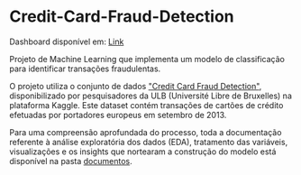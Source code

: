 # Credit-Card-Fraud-Detection

Dashboard disponível em: [Link](https://joao-artl-credit-card-fraud-detection.streamlit.app/)

Projeto de Machine Learning que implementa um modelo de classificação para identificar transações fraudulentas.

O projeto utiliza o conjunto de dados ["Credit Card Fraud Detection"](https://www.kaggle.com/datasets/mlg-ulb/creditcardfraud), disponibilizado por pesquisadores da ULB (Université Libre de Bruxelles) na plataforma Kaggle. Este dataset contém transações de cartões de crédito efetuadas por portadores europeus em setembro de 2013.

Para uma compreensão aprofundada do processo, toda a documentação referente à análise exploratória dos dados (EDA), tratamento das variáveis, visualizações e os insights que nortearam a construção do modelo está disponível na pasta [documentos](https://github.com/joao-artl/Credit-Card-Fraud-Detection/blob/main/documentos/).